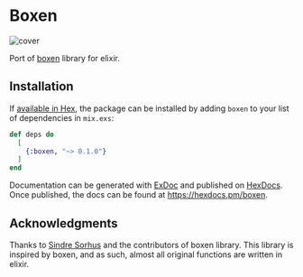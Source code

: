 # Boxen

![cover](https://user-images.githubusercontent.com/54525741/201495303-2da20713-00a3-438f-bd2b-1a1126f2893d.png)

Port of [boxen](https://github.com/sindresorhus/boxen) library for elixir.

## Installation

If [available in Hex](https://hex.pm/docs/publish), the package can be installed
by adding `boxen` to your list of dependencies in `mix.exs`:

```elixir
def deps do
  [
    {:boxen, "~> 0.1.0"}
  ]
end
```

Documentation can be generated with [ExDoc](https://github.com/elixir-lang/ex_doc)
and published on [HexDocs](https://hexdocs.pm). Once published, the docs can
be found at <https://hexdocs.pm/boxen>.

## Acknowledgments

Thanks to [Sindre Sorhus]() and the contributors of boxen library. This library is inspired by boxen, and as such, almost all original functions are written in elixir.
